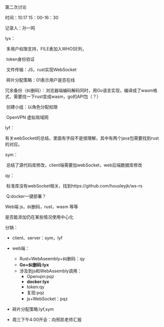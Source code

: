 第二次讨论

时间：10.17 15：00-16：30

记录人：孙一鸣



lyx：

​	多用户权限支持，FILE表加入WHOSE列，

​	token身份验证

​	文件传输：JS，rust实现WebSocket

​	碎片分配策略：01表示用户是否在线

​	冗余备份（纠删码）：浏览器端编码解码同时，用Go语言实现，编译成了wasm格式，需要找一下rust变成wasm，go的API包（？）

​	创建小组：以角色分配权限

​	OpenVPN 虚拟局域网

lyf：

​	有关webSocket的总结，里面有字段不是很理解，其中有两个java包需要找到rust的对应。

sym：

​	总结了源代码库修改，client端需要加webSocket，web后端数据库修改

qy：

​	标准库没有webSocket相关，找到https://github.com/housleyjk/ws-rs

​	Q:docker一键部署？



Web端 js，纠删码，rust，wasm 等等

是否能添加仍在某些情况使用中心化



分锅：

*  client、server：sym，lyf
* web端：
  * Rust+WebAseembly+纠删码：qy
  * **Go+纠删码:lyx**
  * 涉及到js和WebAssembly调用：
    * Openvpn:pqz
    * **docker:lyx**
    * token:qy
    * 复现:pqz
    * js+WebSocket：pqz

* 碎片分配策略:lyf,sym

* 周三下午4:00开会：向邢凯老师汇报